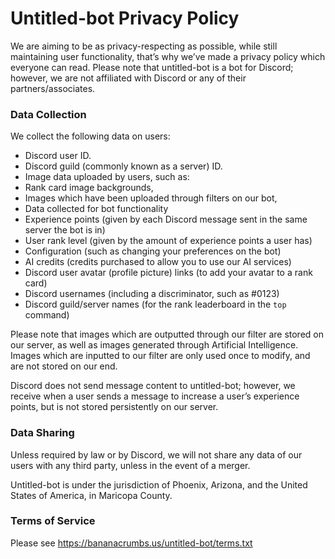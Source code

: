 # Untitled-bot Privacy Policy

We are aiming to be as privacy-respecting as possible, while still maintaining user functionality, that’s why we’ve made a privacy policy which everyone can read.  Please note that untitled-bot is a bot for Discord; however, we are not affiliated with Discord or any of their partners/associates.


### Data Collection
We collect the following data on users:
-	Discord user ID.
-	Discord guild (commonly known as a server) ID.
-	Image data uploaded by users, such as:
  - Rank card image backgrounds,
  - Images which have been uploaded through filters on our bot,
-	Data collected for bot functionality
  -	Experience points (given by each Discord message sent in the same server the bot is in)
  -	User rank level (given by the amount of experience points a user has)
  -	Configuration (such as changing your preferences on the bot)
  -	AI credits (credits purchased to allow you to use our AI services)
-	Discord user avatar (profile picture) links (to add your avatar to a rank card)
-	Discord usernames (including a discriminator, such as #0123)
-	Discord guild/server names (for the rank leaderboard in the `top` command)

Please note that images which are outputted through our filter are stored on our server, as well as images generated through Artificial Intelligence.  Images which are inputted to our filter are only used once to modify, and are not stored on our end.

Discord does not send message content to untitled-bot; however, we receive when a user sends a message to increase a user’s experience points, but is not stored persistently on our server.

### Data Sharing
Unless required by law or by Discord, we will not share any data of our users with any third party, unless in the event of a merger.

Untitled-bot is under the jurisdiction of Phoenix, Arizona, and the United States of America, in Maricopa County.

### Terms of Service
Please see https://bananacrumbs.us/untitled-bot/terms.txt


